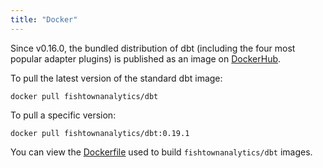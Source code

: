 ```yaml
---
title: "Docker"
---
```


Since v0.16.0, the bundled distribution of dbt (including the four most popular adapter plugins) is published as an image on [DockerHub](https://hub.docker.com/r/fishtownanalytics/dbt).

To pull the latest version of the standard dbt image:
```shell
docker pull fishtownanalytics/dbt
```
To pull a specific version:
```shell
docker pull fishtownanalytics/dbt:0.19.1
```

You can view the [Dockerfile](https://github.com/fishtown-analytics/dbt/blob/develop/docker/Dockerfile) used to build `fishtownanalytics/dbt` images.
